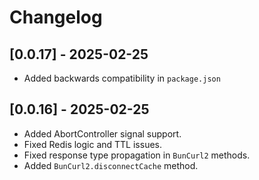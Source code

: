 # Changelog

## [0.0.17] - 2025-02-25

- Added backwards compatibility in `package.json`

## [0.0.16] - 2025-02-25
- Added AbortController signal support.
- Fixed Redis logic and TTL issues.
- Fixed response type propagation in `BunCurl2` methods.
- Added `BunCurl2.disconnectCache` method.